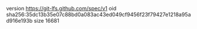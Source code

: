version https://git-lfs.github.com/spec/v1
oid sha256:35dc13b35e07c88bd0a083ac43ed049cf9456f23f79427e1218a95ad916e193b
size 16681
